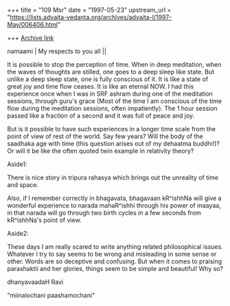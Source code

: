 +++
title = "109 Msr"
date = "1997-05-23"
upstream_url = "https://lists.advaita-vedanta.org/archives/advaita-l/1997-May/006406.html"

+++
[Archive link](https://lists.advaita-vedanta.org/archives/advaita-l/1997-May/006406.html)

namaami | My respects to you all ||

It is possible to stop the perception of time. When in deep
meditation, when the waves of thoughts are stilled,  one goes to a
deep sleep like state. But unlike a deep sleep state, one is fully
conscious of it. It is like a state of great joy and time flow
ceases. It is like an eternal NOW.  I had this experience once when I was
in SRF ashram during one of the meditation sessions, through guru's
grace (Most of the time I am conscious of the time flow during the
meditation sessions, often impatiently). The 1 hour session
passed like a fraction of a second and it was full of peace and joy.

 But is it possible to have such experiences in a longer time
scale from the point of view of rest of the world. Say few years? Will
the body of the saadhaka age with time (this question arises out of my
dehaatma buddhi!)? Or will it be like the often quoted twin example in
relativity theory?

Aside1:

There is nice story in tripura rahasya which brings out the unreality
of time and space.

Also, if I remember correctly in bhagavata,
bhagavaan kR^ishhNa will give a wonderful experience to narada
mahaR^ishhi through his power of maayaa, in that narada will go
through two birth cycles in a few seconds from kR^ishhNa's point of
view.

Aside2:

These days I am really scared to write anything related
philosophical issues. Whatever I try to say seems to be
wrong and misleading in some sense or other. Words are so
deceptive and confusing. But when it comes to praising
parashaktii and her glories, things seem to be simple and
beautiful! Why so?


dhanyavaadaH
Ravi

"miinalochani paashamochani"


